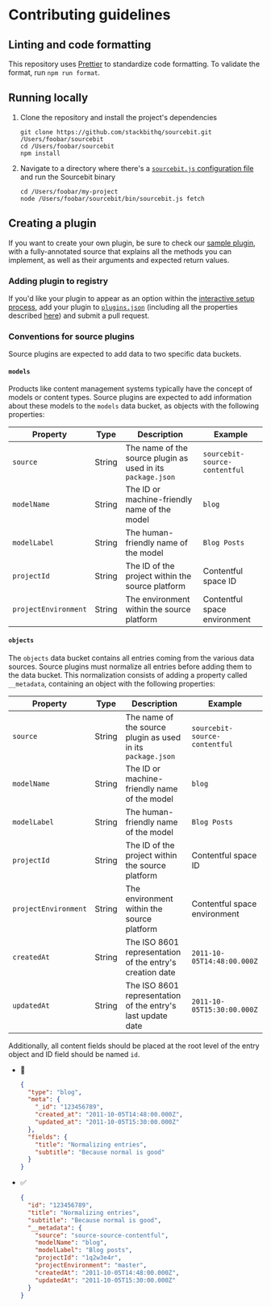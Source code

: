 # Contributing guidelines

## Linting and code formatting

This repository uses [Prettier](https://prettier.io/) to standardize code formatting. To validate the format, run `npm run format`.

## Running locally

1. Clone the repository and install the project's dependencies

   ```
   git clone https://github.com/stackbithq/sourcebit.git /Users/foobar/sourcebit
   cd /Users/foobar/sourcebit
   npm install
   ```

2. Navigate to a directory where there's a [`sourcebit.js` configuration file](https://github.com/stackbithq/sourcebit#manual-configuration) and run the Sourcebit binary

   ```
   cd /Users/foobar/my-project
   node /Users/foobar/sourcebit/bin/sourcebit.js fetch
   ```

## Creating a plugin

If you want to create your own plugin, be sure to check our [sample plugin](https://github.com/stackbithq/sourcebit-sample-plugin), with a fully-annotated source that explains all the methods you can implement, as well as their arguments and expected return values.

### Adding plugin to registry

If you'd like your plugin to appear as an option within the [interactive setup process](https://github.com/stackbithq/create-sourcebit), add your plugin to [`plugins.json`](https://github.com/stackbithq/create-sourcebit/blob/master/plugins.json) (including all the properties described [here](https://github.com/stackbithq/create-sourcebit#plugin-registry)) and submit a pull request.

### Conventions for source plugins

Source plugins are expected to add data to two specific data buckets.

#### `models`

Products like content management systems typically have the concept of models or content types. Source plugins are expected to add information about these models to the `models` data bucket, as objects with the following properties:

| Property             | Type   | Description                                                 | Example                       |
| -------------------- | ------ | ----------------------------------------------------------- | ----------------------------- |
| `source`             | String | The name of the source plugin as used in its `package.json` | `sourcebit-source-contentful` |
| `modelName`          | String | The ID or machine-friendly name of the model                | `blog`                        |
| `modelLabel`         | String | The human-friendly name of the model                        | `Blog Posts`                  |
| `projectId`          | String | The ID of the project within the source platform            | Contentful space ID           |
| `projectEnvironment` | String | The environment within the source platform                  | Contentful space environment  |

#### `objects`

The `objects` data bucket contains all entries coming from the various data sources. Source plugins must normalize all entries before adding them to the data bucket. This normalization consists of adding a property called `__metadata`, containing an object with the following properties:

| Property             | Type   | Description                                                 | Example                       |
| -------------------- | ------ | ----------------------------------------------------------- | ----------------------------- |
| `source`             | String | The name of the source plugin as used in its `package.json` | `sourcebit-source-contentful` |
| `modelName`          | String | The ID or machine-friendly name of the model                | `blog`                        |
| `modelLabel`         | String | The human-friendly name of the model                        | `Blog Posts`                  |
| `projectId`          | String | The ID of the project within the source platform            | Contentful space ID           |
| `projectEnvironment` | String | The environment within the source platform                  | Contentful space environment  |
| `createdAt`          | String | The ISO 8601 representation of the entry's creation date    | `2011-10-05T14:48:00.000Z`    |
| `updatedAt`          | String | The ISO 8601 representation of the entry's last update date | `2011-10-05T15:30:00.000Z`    |

Additionally, all content fields should be placed at the root level of the entry object and ID field should be named `id`.

- 🚫

  ```json
  {
    "type": "blog",
    "meta": {
      "_id": "123456789",
      "created_at": "2011-10-05T14:48:00.000Z",
      "updated_at": "2011-10-05T15:30:00.000Z"
    },
    "fields": {
      "title": "Normalizing entries",
      "subtitle": "Because normal is good"
    }
  }
  ```

- ✅

  ```json
  {
    "id": "123456789",
    "title": "Normalizing entries",
    "subtitle": "Because normal is good",
    "__metadata": {
      "source": "source-source-contentful",
      "modelName": "blog",
      "modelLabel": "Blog posts",
      "projectId": "1q2w3e4r",
      "projectEnvironment": "master",
      "createdAt": "2011-10-05T14:48:00.000Z",
      "updatedAt": "2011-10-05T15:30:00.000Z"
    }
  }
  ```
